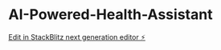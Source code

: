 # AI-Powered-Health-Assistant

[Edit in StackBlitz next generation editor ⚡️](https://stackblitz.com/~/github.com/sriram21-09/AI-Powered-Health-Assistant)